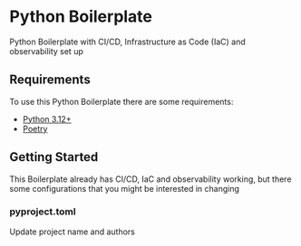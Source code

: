 # Python Boilerplate
Python Boilerplate with CI/CD, Infrastructure as Code (IaC) and observability set up

## Requirements
To use this Python Boilerplate there are some requirements:
* [Python 3.12+](https://www.python.org/downloads/)
* [Poetry](https://python-poetry.org/docs/)

## Getting Started
This Boilerplate already has CI/CD, IaC and observability working, but there some configurations that you might be interested in changing

### pyproject.toml
Update project name and authors
